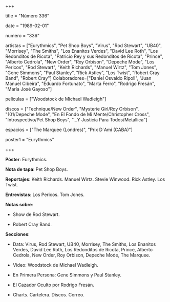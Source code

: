 +++

title = "Número 336"

date = "1989-02-01"

numero = "336"

artistas = ["Eurythmics", "Pet Shop Boys", "Virus", "Rod Stewart", "UB40", "Morrisey", "The Smiths", "Los Enanitos Verdes", "David Lee Roth", "Los Redonditos de Ricota", "Patricio Rey y sus Redonditos de Ricota", "Prince", "Alberto Cedrola", "New Order", "Roy Orbison", "Depeche Mode", "Los Pericos", "Rod Stewart", "Keith Richards", "Manuel Wirtz", "Tom Jones", "Gene Simmons", "Paul Stanley", "Rick Astley", "Los Twist", "Robert Cray Band", "Robert Cray"]
Colaboradores=["Daniel Osvaldo Ripoll", "Juan Manuel Cibeira", "Eduardo Fortunato", "Marta Ferro", "Rodrigo Fresán", "María José Gayoso"]

peliculas = ["Woodstock de Michael Wadleigh"]

discos = ["Technique/New Order", "Mysterie Girl/Roy Orbison", "101/Depeche Mode", "En El Fondo de Mi Mente/Christopher Cross", "Introspectivo/Pet Shop Boys", "...Y Justicia Para Todos/Metallica"]

espacios = ["The Marquee (Londres)", "Prix D´Ami (CABA)"]

poster1 = "Eurythmics"

+++


**Póster**:  Eurythmics.

**Nota de tapa**: Pet Shop Boys. 

**Reportajes**: Keith Richards. Manuel Wirtz. Stevie Winwood. Rick Astley. Los Twist. 

**Entrevistas**: Los Pericos. Tom Jones.

**Notas sobre**:

- Show de Rod Stewart.

- Robert Cray Band.

**Secciones**:

- Data: Virus, Rod Stewart, UB40, Morrisey, The Smiths, Los Enanitos Verdes, David Lee Roth, Los Redonditos de Ricota, Prince, Alberto Cedrola, New Order, Roy Orbison, Depeche Mode, The Marquee.


- Video: Woodstock de Michael Wadleigh. 

- En Primera Persona: Gene Simmons y Paul Stanley.

- El Cazador Oculto por Rodrigo Fresán. 

- Charts. Cartelera. Discos. Correo.
